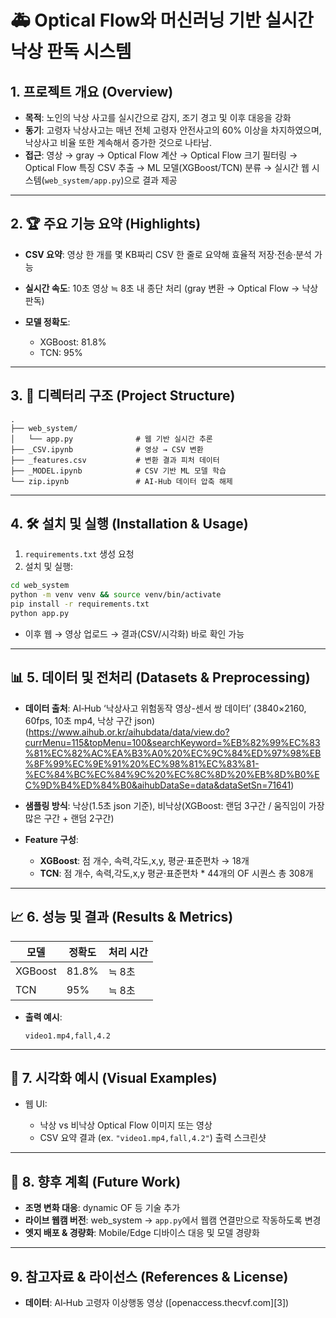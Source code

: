 # 🚑 Optical Flow와 머신러닝 기반 실시간 낙상 판독 시스템

## 1. 프로젝트 개요 (Overview)

* **목적**: 노인의 낙상 사고를 실시간으로 감지, 조기 경고 및 이후 대응을 강화
* **동기**: 고령자 낙상사고는 매년 전체 고령자 안전사고의 60% 이상을 차지하였으며, 낙상사고 비율 또한 계속해서 증가한 것으로 나타남.
* **접근**: 영상 → gray → Optical Flow 계산 → Optical Flow 크기 필터링 → Optical Flow 특징 CSV 추출 → ML 모델(XGBoost/TCN) 분류 → 실시간 웹 시스템(`web_system/app.py`)으로 결과 제공

---

## 2. 🏆 주요 기능 요약 (Highlights)

* **CSV 요약**: 영상 한 개를 몇 KB짜리 CSV 한 줄로 요약해 효율적 저장·전송·분석 가능
* **실시간 속도**: 10초 영상 ≒ 8초 내 종단 처리 (gray 변환 → Optical Flow → 낙상 판독)
* **모델 정확도**:

  * XGBoost: 81.8%
  * TCN: 95%

---

## 3. 📂 디렉터리 구조 (Project Structure)

```
.
├── web_system/
│   └── app.py              # 웹 기반 실시간 추론
├── _CSV.ipynb              # 영상 → CSV 변환
├── _features.csv           # 변환 결과 피처 데이터
├── _MODEL.ipynb            # CSV 기반 ML 모델 학습
└── zip.ipynb               # AI‑Hub 데이터 압축 해제
```

---

## 4. 🛠 설치 및 실행 (Installation & Usage)

1. `requirements.txt` 생성 요청
2. 설치 및 실행:

```bash
cd web_system
python -m venv venv && source venv/bin/activate
pip install -r requirements.txt
python app.py
```

* 이후 웹 → 영상 업로드 → 결과(CSV/시각화) 바로 확인 가능

---

## 📊 5. 데이터 및 전처리 (Datasets & Preprocessing)

* **데이터 출처**: AI‑Hub ‘낙상사고 위험동작 영상-센서 쌍 데이터’ (3840×2160, 60fps, 10초 mp4, 낙상 구간 json) (https://www.aihub.or.kr/aihubdata/data/view.do?currMenu=115&topMenu=100&searchKeyword=%EB%82%99%EC%83%81%EC%82%AC%EA%B3%A0%20%EC%9C%84%ED%97%98%EB%8F%99%EC%9E%91%20%EC%98%81%EC%83%81-%EC%84%BC%EC%84%9C%20%EC%8C%8D%20%EB%8D%B0%EC%9D%B4%ED%84%B0&aihubDataSe=data&dataSetSn=71641)
* **샘플링 방식**: 낙상(1.5초 json 기준), 비낙상(XGBoost: 랜덤 3구간 / 움직임이 가장 많은 구간 + 랜덤 2구간)
* **Feature 구성**:

  * **XGBoost**: 점 개수, 속력,각도,x,y, 평균·표준편차 → 18개
  * **TCN**: 점 개수, 속력,각도,x,y 평균·표준편차 * 44개의 OF 시퀀스 총 308개

---

## 📈 6. 성능 및 결과 (Results & Metrics)

| 모델      | 정확도   | 처리 시간 |
| ------- | ----- | ----- |
| XGBoost | 81.8% | ≒ 8초  |
| TCN     | 95%   | ≒ 8초  |

* **출력 예시**:

  ```
  video1.mp4,fall,4.2
  ```

---

## 🔎 7. 시각화 예시 (Visual Examples)

* 웹 UI:

  * 낙상 vs 비낙상 Optical Flow 이미지 또는 영상
  * CSV 요약 결과 (ex. `"video1.mp4,fall,4.2"`) 출력 스크린샷

---

## 🔧  8. 향후 계획 (Future Work)

* **조명 변화 대응**: dynamic OF 등 기술 추가&#x20;
* **라이브 웹캠 버전**: web\_system → `app.py`에서 웹캠 연결만으로 작동하도록 변경
* **엣지 배포 & 경량화**: Mobile/Edge 디바이스 대응 및 모델 경량화

---

## 9. 참고자료 & 라이선스 (References & License)

* **데이터**: AI‑Hub 고령자 이상행동 영상 ([openaccess.thecvf.com][3])

